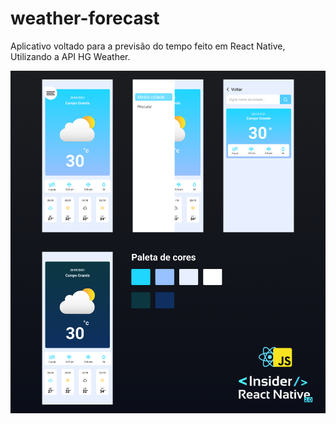 # weather-forecast
Aplicativo voltado para a previsão do tempo feito em React Native, Utilizando a API HG Weather.

![weather-forecast wf](./assets/rn-layout-2.png)
